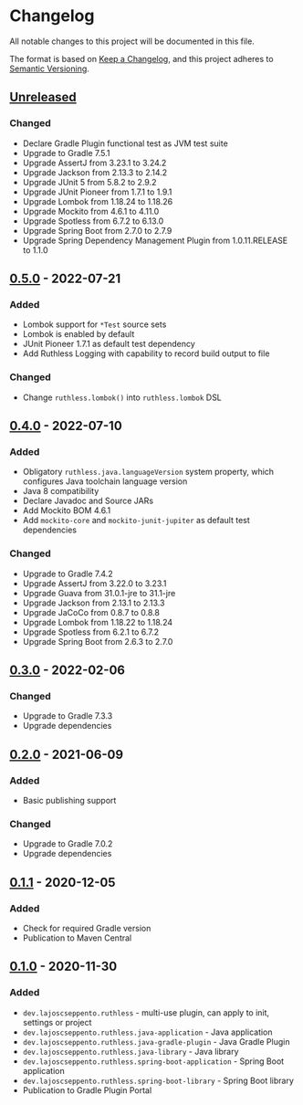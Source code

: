 # Changelog

All notable changes to this project will be documented in this file.

The format is based on [Keep a Changelog](https://keepachangelog.com/en/1.0.0/),
and this project adheres to [Semantic Versioning](https://semver.org/spec/v2.0.0.html).

## [Unreleased]

### Changed

- Declare Gradle Plugin functional test as JVM test suite
- Upgrade to Gradle 7.5.1
- Upgrade AssertJ from 3.23.1 to 3.24.2
- Upgrade Jackson from 2.13.3 to 2.14.2
- Upgrade JUnit 5 from 5.8.2 to 2.9.2
- Upgrade JUnit Pioneer from 1.7.1 to 1.9.1
- Upgrade Lombok from 1.18.24 to 1.18.26
- Upgrade Mockito from 4.6.1 to 4.11.0
- Upgrade Spotless from 6.7.2 to 6.13.0
- Upgrade Spring Boot from 2.7.0 to 2.7.9
- Upgrade Spring Dependency Management Plugin from 1.0.11.RELEASE to 1.1.0

## [0.5.0] - 2022-07-21

### Added

- Lombok support for `*Test` source sets
- Lombok is enabled by default
- JUnit Pioneer 1.7.1 as default test dependency
- Add Ruthless Logging with capability to record build output to file

### Changed

- Change `ruthless.lombok()` into `ruthless.lombok` DSL

## [0.4.0] - 2022-07-10

### Added

- Obligatory `ruthless.java.languageVersion` system property, which configures Java toolchain
  language version
- Java 8 compatibility
- Declare Javadoc and Source JARs
- Add Mockito BOM 4.6.1
- Add `mockito-core` and `mockito-junit-jupiter` as default test dependencies

### Changed

- Upgrade to Gradle 7.4.2
- Upgrade AssertJ from 3.22.0 to 3.23.1
- Upgrade Guava from 31.0.1-jre to 31.1-jre
- Upgrade Jackson from 2.13.1 to 2.13.3
- Upgrade JaCoCo from 0.8.7 to 0.8.8
- Upgrade Lombok from 1.18.22 to 1.18.24
- Upgrade Spotless from 6.2.1 to 6.7.2
- Upgrade Spring Boot from 2.6.3 to 2.7.0

## [0.3.0] - 2022-02-06

### Changed

- Upgrade to Gradle 7.3.3
- Upgrade dependencies

## [0.2.0] - 2021-06-09

### Added

- Basic publishing support

### Changed

- Upgrade to Gradle 7.0.2
- Upgrade dependencies

## [0.1.1] - 2020-12-05

### Added

- Check for required Gradle version
- Publication to Maven Central

## [0.1.0] - 2020-11-30

### Added

- `dev.lajoscseppento.ruthless` - multi-use plugin, can apply to init, settings or project
- `dev.lajoscseppento.ruthless.java-application` - Java application
- `dev.lajoscseppento.ruthless.java-gradle-plugin` - Java Gradle Plugin
- `dev.lajoscseppento.ruthless.java-library` - Java library
- `dev.lajoscseppento.ruthless.spring-boot-application` - Spring Boot application
- `dev.lajoscseppento.ruthless.spring-boot-library` - Spring Boot library
- Publication to Gradle Plugin Portal

[Unreleased]: https://github.com/LajosCseppento/ruthless/compare/v0.5.0...HEAD

[0.5.0]: https://github.com/LajosCseppento/ruthless/releases/tag/v0.5.0

[0.4.0]: https://github.com/LajosCseppento/ruthless/releases/tag/v0.4.0

[0.3.0]: https://github.com/LajosCseppento/ruthless/releases/tag/v0.3.0

[0.2.0]: https://github.com/LajosCseppento/ruthless/releases/tag/v0.2.0

[0.1.1]: https://github.com/LajosCseppento/ruthless/releases/tag/v0.1.1

[0.1.0]: https://github.com/LajosCseppento/ruthless/releases/tag/v0.1.0
